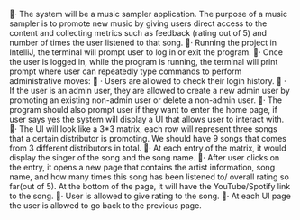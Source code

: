 · The system will be a music sampler application. The purpose of a music sampler is to promote new music by giving users direct access 
     to the content and collecting metrics such as feedback (rating out of 5) and number of times the user listened to that song. 
· Running the project in IntelliJ, the terminal will prompt user to log in or exit the program.
· Once the user is logged in, while the program is running, the terminal will print prompt where user can repeatedly type commands to 
     perform administrative moves:
                                                    · Users are allowed to check their login history. 
                                                    · If the user is an admin user, they are allowed to create a new admin user by promoting an existing
                                                         non-admin user or delete a non-admin user.
· The program should also prompt user if they want to enter the home page, if user says yes the system will display a 
      UI that allows user to interact with. 
· The UI will look like a 3*3 matrix, each row will represent three songs that a certain distributor
      is promoting. We should have 9 songs that comes from 3 different distributors in total.
· At each entry of the matrix, it would display the singer of the song and the song name. 
· After user clicks on the entry, it opens a new page that contains the artist information, song name, 
      and how many times this song has been listened to/ overall rating so far(out of 5). At the bottom of the page, it will have the YouTube/Spotify link to the song. 
· User is allowed to give rating to the song. 
· At each UI page the user is allowed to go back to the previous page. 